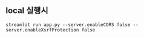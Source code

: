 ## local 실행시
```
streamlit run app.py --server.enableCORS false --server.enableXsrfProtection false
```
